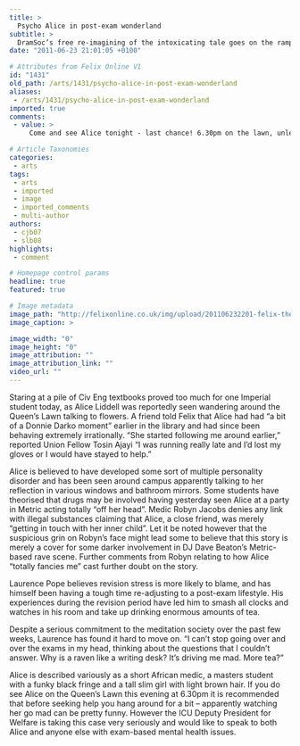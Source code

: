 ```yaml
---
title: >
  Psycho Alice in post-exam wonderland
subtitle: >
  DramSoc’s free re-imagining of the intoxicating tale goes on the rampage on the Queen’s Lawn
date: "2011-06-23 21:01:05 +0100"

# Attributes from Felix Online V1
id: "1431"
old_path: /arts/1431/psycho-alice-in-post-exam-wonderland
aliases:
 - /arts/1431/psycho-alice-in-post-exam-wonderland
imported: true
comments:
 - value: >
     Come and see Alice tonight - last chance! 6.30pm on the lawn, unless it rains in which case we'll move to the union. Then join us for drinks afterwards! <br> <br>More info here: http://www.facebook.com/event.php?eid=135225219887091 <br> <br>

# Article Taxonomies
categories:
 - arts
tags:
 - arts
 - imported
 - image
 - imported_comments
 - multi-author
authors:
 - cjb07
 - slb08
highlights:
 - comment

# Homepage control params
headline: true
featured: true

# Image metadata
image_path: "http://felixonline.co.uk/img/upload/201106232201-felix-the%20duchess.jpg"
image_caption: >

image_width: "0"
image_height: "0"
image_attribution: ""
image_attribution_link: ""
video_url: ""
---
```


Staring at a pile of Civ Eng textbooks proved too much for one Imperial student today, as Alice Liddell was reportedly seen wandering around the Queen’s Lawn talking to flowers. A friend told Felix that Alice had had “a bit of a Donnie Darko moment” earlier in the library and had since been behaving extremely irrationally. “She started following me around earlier,” reported Union Fellow Tosin Ajayi “I was running really late and I’d lost my gloves or I would have stayed to help.”

Alice is believed to have developed some sort of multiple personality disorder and has been seen around campus apparently talking to her reflection in various windows and bathroom mirrors. Some students have theorised that drugs may be involved having yesterday seen Alice at a party in Metric acting totally “off her head”. Medic Robyn Jacobs denies any link with illegal substances claiming that Alice, a close friend, was merely “getting in touch with her inner child”. Let it be noted however that the suspicious grin on Robyn’s face might lead some to believe that this story is merely a cover for some darker involvement in DJ Dave Beaton’s Metric-based rave scene. Further comments from Robyn relating to how Alice “totally fancies me” cast further doubt on the story.

Laurence Pope believes revision stress is more likely to blame, and has himself been having a tough time re-adjusting to a post-exam lifestyle. His experiences during the revision period have led him to smash all clocks and watches in his room and take up drinking enormous amounts of tea.

Despite a serious commitment to the meditation society over the past few weeks, Laurence has found it hard to move on. “I can’t stop going over and over the exams in my head, thinking about the questions that I couldn’t answer. Why is a raven like a writing desk? It’s driving me mad. More tea?”

Alice is described variously as a short African medic, a masters student with a funky black fringe and a tall slim girl with light brown hair. If you do see Alice on the Queen’s Lawn this evening at 6.30pm it is recommended that before seeking help you hang around for a bit – apparently watching her go mad can be pretty funny. However the ICU Deputy President for Welfare is taking this case very seriously and would like to speak to both Alice and anyone else with exam-based mental health issues.
